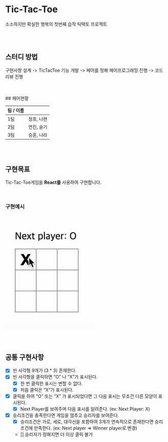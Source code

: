 # Tic-Tac-Toe

소소하지만 확실한 행복의 첫번째 습작 틱택토 프로젝트

<br>
<br>

## 스터디 방법

구현사항 설계 -> TicTacToe 기능 개발 -> 페어를 정해 페어프로그래밍 진행 -> 코드리뷰 진행

<br>
<br>
## 페어현황

| 팀 / 이름 |            |
| --------- | ---------- |
| 1팀       | 정호, 나현 |
| 2팀       | 연진, 슬기 |
| 3팀       | 승훈, 나라 |

<br>
<br>

## 구현목표

Tic-Tac-Toe게임을 **React를** 사용하여 구현합니다.

<br>

### 구현예시

<br>

![Tic-Tac-Toe Game](./public/tictactoe.gif)

<br>
<br>

## 공통 구현사항

- [x] 빈 사각형 9개가 (3 \* 3) 존재한다.
- [x] 빈 사각형을 클릭하면 “O” 나 “X”가 표시된다.
  - [x] 한 번 클릭한 표시는 변할 수 없다.
  - [x] 처음 클릭은 “X”가 표시된다.
- [x] 클릭을 하여 “O” 또는 “X” 가 표시되었다면 그 다음 표시는 무조건 다른 모양이 표시된다.
  - [x] Next Player를 보여주며 다음 표시를 알려준다. (ex: Next Player: X)
- [x] 승리조건을 충족한다면 게임을 멈추고 승리자를 보여준다.
  - [x] 승리조건은 가로, 세로, 대각선을 포함하여 3개가 연속적으로 존재한다면 승리조건에 만족한다. (ex: Next player ⇒ Winner player로 변경)
  - [] 승리자가 정해지면 더 이상 클릭 불가
